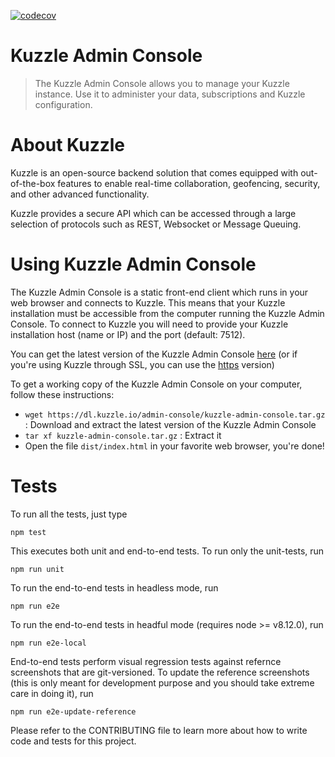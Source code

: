 [![codecov](https://codecov.io/gh/kuzzleio/kuzzle-backoffice/branch/master/graph/badge.svg)](https://codecov.io/gh/kuzzleio/kuzzle-backoffice)

# Kuzzle Admin Console

> The Kuzzle Admin Console allows you to manage your Kuzzle instance. Use it to administer your data, subscriptions and Kuzzle configuration.

# About Kuzzle

Kuzzle is an open-source backend solution that comes equipped with out-of-the-box features to enable real-time collaboration, geofencing, security, and other advanced functionality.

Kuzzle provides a secure API which can be accessed through a large selection of protocols such as REST, Websocket or Message Queuing.

# Using Kuzzle Admin Console

The Kuzzle Admin Console is a static front-end client which runs in your web browser and connects to Kuzzle. This means that your Kuzzle installation must be accessible from the computer running the Kuzzle Admin Console. To connect to Kuzzle you will need to provide your Kuzzle installation host (name or IP) and the port (default: 7512).

You can get the latest version of the Kuzzle Admin Console [here](http://console.kuzzle.io) (or if you're using Kuzzle through SSL, you can use the [https](https://console.kuzzle.io) version)

To get a working copy of the Kuzzle Admin Console on your computer, follow these instructions:

- `wget https://dl.kuzzle.io/admin-console/kuzzle-admin-console.tar.gz` : Download and extract the latest version of the Kuzzle Admin Console
- `tar xf kuzzle-admin-console.tar.gz` : Extract it
- Open the file `dist/index.html` in your favorite web browser, you're done!

# Tests

To run all the tests, just type

```
npm test
```

This executes both unit and end-to-end tests. To run only the unit-tests, run

```
npm run unit
```

To run the end-to-end tests in headless mode, run

```
npm run e2e
```

To run the end-to-end tests in headful mode (requires node >= v8.12.0), run

```
npm run e2e-local
```

End-to-end tests perform visual regression tests against refernce screenshots that are git-versioned. To update the reference screenshots (this is only meant for development purpose and you should take extreme care in doing it), run

```
npm run e2e-update-reference
```

Please refer to the CONTRIBUTING file to learn more about how to write code and tests for this project.
